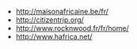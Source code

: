 * http://maisonafricaine.be/fr/
* http://citizentrip.org/
* http://www.rocknwood.fr/fr/home/
* http://www.hafrica.net/

